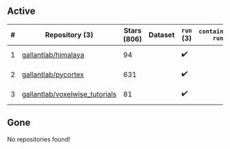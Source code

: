 ## Active
| # | Repository (3) | Stars (806) | Dataset | `run` (3) | `containers-run` | Last Modified |
| --- | --- | --- | --- | --- | --- | --- |
| 1 | [gallantlab/himalaya](https://github.com/gallantlab/himalaya) | 94 |  | :heavy_check_mark: |  | 2025-02-24 18:49:21+00:00 |
| 2 | [gallantlab/pycortex](https://github.com/gallantlab/pycortex) | 631 |  | :heavy_check_mark: |  | 2025-07-21 21:20:52+00:00 |
| 3 | [gallantlab/voxelwise_tutorials](https://github.com/gallantlab/voxelwise_tutorials) | 81 |  | :heavy_check_mark: |  | 2025-04-25 12:39:11+00:00 |

## Gone
No repositories found!
